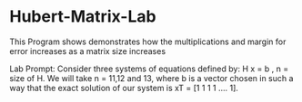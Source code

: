 # Hubert-Matrix-Lab
This Program shows demonstrates how the multiplications and margin for error increases as a matrix size increases

Lab Prompt: Consider three systems of equations defined by: H x = b , n = size of H. We will take n = 11,12 and 13,
where b is a vector chosen in such a way that the exact solution of our system is xT = [1 1 1 1 .... 1].

